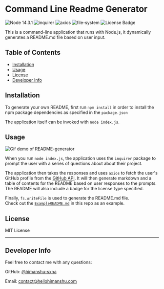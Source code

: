 # Command Line Readme Generator

![Node 14.3.1](https://img.shields.io/badge/node-14.3.1-red)
![inquirer](https://img.shields.io/badge/npm-inquirer-orange)
![axios](https://img.shields.io/badge/npm-axios-orange)
![file-system](https://img.shields.io/badge/npm-file--system-orange)
![License Badge](https://img.shields.io/badge/license-MIT-green)

This is a command-line application that runs with Node.js, it dynamically generates a README.md file based on user input.

## Table of Contents

  - [Installation](#installation)
  - [Usage](#usage)
  - [License](#license)
  - [Developer Info](#developer-info)
  

## <a name="installation"></a>Installation

To generate your own README, first run `npm install` in order to install the npm package dependencies as specified in the `package.json`

The application itself can be invoked with `node index.js`.


## <a name="usage"></a>Usage 

![Gif demo of README-generator](readme-demo.gif)

When you run `node index.js`, the application uses the `inquirer` package to prompt the user  with a series of questions about about their project.

The application then takes the responses and uses `axios` to fetch the user's GitHub profile from the [GitHub API](https://developer.github.com/v3/).
It will then generate markdown and a table of contents for the README based on user responses to the prompts.
The README will also include a badge for the license type specified.

Finally, `fs.writeFile` is used to generate the README.md file.  
Check out the [`ExampleREADME.md`](https://github.com/connietran-dev/readme-generator/blob/master/ExampleREADME.md) in this repo as an example. 


## <a name="license"></a>License

MIT License

---

## <a name="developer-info"></a>Developer Info

 Feel free to contact me with any questions:

GitHub: [@himanshu-sxna](https://api.github.com/users/himanshu-sxna)

Email: contact@hellohimanshu.com


